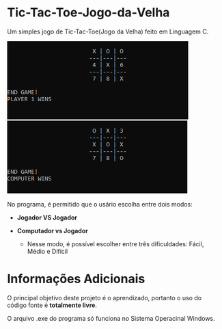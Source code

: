 # Tic-Tac-Toe-Jogo-da-Velha
Um simples jogo de Tic-Tac-Toe(Jogo da Velha) feito em Linguagem C.

![a](https://github.com/Paulo-Henrique-Silva/tic-tac-toe-jogo-da-velha/blob/master/Images/GitHub-Tic-Tac3.PNG "Vitoria")  
![a](https://github.com/Paulo-Henrique-Silva/tic-tac-toe-jogo-da-velha/blob/master/Images/GitHub-Tic-Tac4.PNG "Computador vs Jogador") 

No programa, é permitido que o usário escolha entre dois modos: 

- **Jogador VS Jogador** 

- **Computador vs Jogador** 
  - Nesse modo, é possível escolher entre três dificuldades: Fácil, Médio e Difícil

# Informações Adicionais
O principal objetivo deste projeto é o aprendizado, portanto o uso do código fonte é **totalmente livre**.

O arquivo .exe do programa só funciona no Sistema Operacinal Windows.
